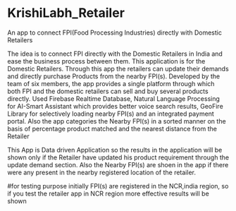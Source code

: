 # KrishiLabh_Retailer
 An app to connect FPI(Food Processing Industries) directly with Domestic Retailers

The idea is to connect FPI directly with the Domestic Retailers in India and ease the business process between them. 
This application is for the Domestic Retailers. Through this app the retailers can update their demands and directly purchase Products from the nearby FPI(s).
Developed by the team of six members, the app provides a single platform through which both FPI and the domestic retailers can sell and buy several products directly. Used Firebase Realtime Database, Natural Language Processing for AI-Smart Assistant which provides better voice search results, GeoFire Library for selectively loading nearby FPI(s) and an integrated payment portal. 
Also the app categories the Nearby FPI(s) in a sorted manner on the basis of percentage product matched and the nearest distance from the Retailer

This App is Data driven Application so the results in the application will be shown only if the Retailer have updated his product requirement through the update demand section.
Also the Nearby FPI(s) are shoen in the app if there were any present in the nearby registered location of the retailer.

#for testing purpose initially FPI(s) are registered in the NCR,india region, so if you test the retailer app in NCR region more effective results will be shown

